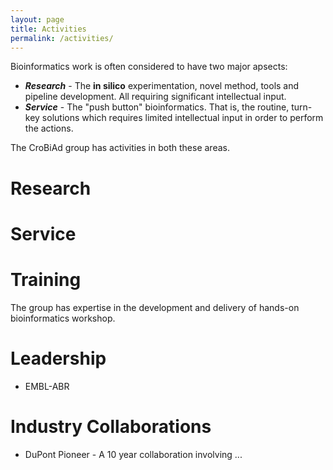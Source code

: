 ```yaml
---
layout: page
title: Activities
permalink: /activities/
---
```


Bioinformatics work is often considered to have two major apsects:

  * ***Research*** - The **in silico** experimentation, novel method, tools and pipeline development. All requiring significant
    intellectual input.
  * ***Service*** - The "push button" bioinformatics. That is, the routine, turn-key solutions which requires limited intellectual
    input in order to perform the actions.

The CroBiAd group has activities in both these areas.

# Research

# Service

# Training

The group has expertise in the development and delivery of hands-on bioinformatics workshop.

# Leadership

  * EMBL-ABR

# Industry Collaborations

  * DuPont Pioneer - A 10 year collaboration involving ...
